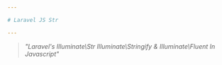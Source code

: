 ```yaml
---

# Laravel JS Str

---
```


> _"Laravel's Illuminate\Str Illuminate\Stringify & Illuminate\Fluent In Javascript"_
